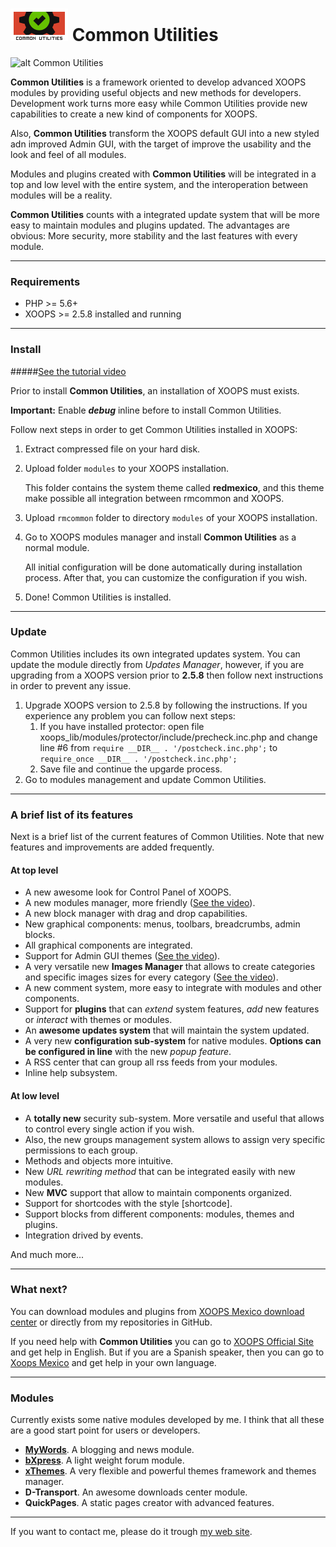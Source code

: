 ![alt Common Utilities Logo](https://raw.githubusercontent.com/bitcero/rmcommon/master/rmcommon/images/logo.png) Common Utilities
========

![alt Common Utilities](http://rmcommon.com/images/ss-rmcommon.png)

**Common Utilities** is a framework oriented to develop advanced XOOPS modules by providing useful objects and new methods for developers.
Development work turns more easy while Common Utilities provide new capabilities to create a new kind of components for XOOPS.

Also, **Common Utilities** transform the XOOPS default GUI into a new styled adn improved Admin GUI, with the target of improve the usability
and the look and feel of all modules.

Modules and plugins created with **Common Utilities** will be integrated in a top and low level with the entire system, and the interoperation
between modules will be a reality.

**Common Utilities** counts with a integrated update system that will be more easy to maintain modules and plugins updated. The advantages are obvious:
More security, more stability and the last features with every module.

---

### Requirements
* PHP >= 5.6+
* XOOPS >= 2.5.8 installed and running
 
---

### Install

#####[See the tutorial video](http://youtu.be/3cotY5aVZMc)

Prior to install **Common Utilities**, an installation of XOOPS must exists.

**Important:** Enable ***debug*** inline before to install Common Utilities.

Follow next steps in order to get Common Utilities installed in XOOPS:

1. Extract compressed file on your hard disk.
2. Upload folder `modules` to your XOOPS installation.

   This folder contains the system theme called **redmexico**, and this theme make possible all integration
between rmcommon and XOOPS.

3. Upload `rmcommon` folder to directory `modules` of your XOOPS installation.
4. Go to XOOPS modules manager and install **Common Utilities** as a normal module.

   All initial configuration will be done automatically during installation process. After that, you can customize the configuration if you wish.

5. Done! Common Utilities is installed.

---

### Update

Common Utilities includes its own integrated updates system. You can update the module directly from _Updates Manager_, however, if you are upgrading from a XOOPS version prior to **2.5.8** then follow next instructions in order to prevent any issue.

1. Upgrade XOOPS version to 2.5.8 by following the instructions. If you experience any problem you can follow next steps:
    1. If you have installed protector: open file xoops_lib/modules/protector/include/precheck.inc.php and change line #6 from `require __DIR__ . '/postcheck.inc.php';` to `require_once __DIR__ . '/postcheck.inc.php';`
    2. Save file and continue the upgarde process.
2. Go to modules management and update Common Utilities.

---

### A brief list of its features

Next is a brief list of the current features of Common Utilities. Note that new features and improvements are added frequently.

#### At top level
* A new awesome look for Control Panel of XOOPS.
* A new modules manager, more friendly ([See the video](http://youtu.be/csaNwMyNeYA)).
* A new block manager with drag and drop capabilities.
* New graphical components: menus, toolbars, breadcrumbs, admin blocks.
* All graphical components are integrated.
* Support for Admin GUI themes ([See the video](http://youtu.be/3Bh2zsNt3AM)).
* A very versatile new **Images Manager** that allows to create categories and specific images sizes for every category ([See the video](http://youtu.be/Nzd4MWdQJzA)).
* A new comment system, more easy to integrate with modules and other components.
* Support for **plugins** that can _extend_ system features, _add_ new features or _interact_ with themes or modules.
* An **awesome updates system** that will maintain the system updated.
* A very new **configuration sub-system** for native modules. **Options can be configured in line** with the new _popup feature_.
* A RSS center that can group all rss feeds from your modules.
* Inline help subsystem.

#### At low level
* A **totally new** security sub-system. More versatile and useful that allows to control every single action if you wish.
* Also, the new groups management system allows to assign very specific permissions to each group.
* Methods and objects more intuitive.
* New _URL rewriting method_ that can be integrated easily with new modules.
* New **MVC** support that allow to maintain components organized.
* Support for shortcodes with the style [shortcode].
* Support blocks from different components: modules, themes and plugins.
* Integration drived by events.

And much more...

---

### What next?

You can download modules and plugins from [XOOPS Mexico download center](http://www.xoopsmexico.net/downloads/) or directly from my repositories in GitHub.

If you need help with **Common Utilities** you can go to [XOOPS Official Site](http://www.xoops.org) and get help in English. But if you are a
Spanish speaker, then you can go to [Xoops Mexico](http://www.xoopsmexico.net) and get help in your own language.

---

### Modules

Currently exists some native modules developed by me. I think that all these are a good start point for users or developers.

* [**MyWords**](http://github.com/bitcero/mywords). A blogging and news module.
* [**bXpress**](http://github.com/bitcero/bxpress). A light weight forum module.
* [**xThemes**](http://github.com/bitcero/xthemes). A very flexible and powerful themes framework and themes manager.
* **D-Transport**. An awesome downloads center module.
* **QuickPages**. A static pages creator with advanced features.

---

If you want to contact me, please do it trough [my web site](http://www.eduardocortes.mx).

